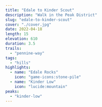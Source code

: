 ```yaml
---
title: "Edale to Kinder Scout"
description: "Walk in the Peak District"
slug: "edale-to-kinder-scout"
cover: "./cover.jpg"
date: 2022-04-18
length: 15
elevation: 610
duration: 3.5
trails:
  - "pennine-way"
tags:
  - "hills"
highlights:
  - name: "Edale Rocks"
    icon: "game-icons:stone-pile"
  - name: "Kinder Low"
    icon: "lucide:mountain"
peaks:
  - "kinder-low"
---
```

